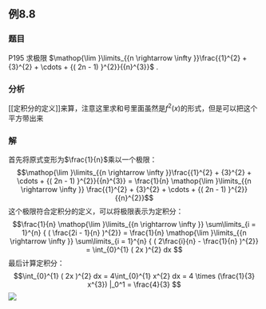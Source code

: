 ## 例8.8
### 题目
P195 求极限 $\mathop{\lim }\limits_{{n \rightarrow \infty }}\frac{{1}^{2} + {3}^{2} + \cdots + {( 2n - 1) }^{2}}{{n}^{3}}$ .
### 分析
[[定积分的定义]]来算，注意这里求和号里面虽然是$f^{2}(x)$的形式，但是可以把这个平方带出来
### 解
首先将原式变形为$\frac{1}{n}$乘以一个极限：
$$\mathop{\lim }\limits_{{n \rightarrow \infty }}\frac{{1}^{2} + {3}^{2} + \cdots + {( 2n - 1) }^{2}}{{n}^{3}} = \frac{1}{n} \mathop{\lim }\limits_{{n \rightarrow \infty }} \frac{{1}^{2} + {3}^{2} + \cdots + {( 2n - 1) }^{2}}{{n}^{2}}$$
这个极限符合定积分的定义，可以将极限表示为定积分：
$$\frac{1}{n} \mathop{\lim }\limits_{{n \rightarrow \infty }} \sum\limits_{i = 1}^{n} { ( \frac{2i - 1}{n} )^{2}} = \frac{1}{n} \mathop{\lim }\limits_{{n \rightarrow \infty }} \sum\limits_{i = 1}^{n} { ( 2\frac{i}{n} - \frac{1}{n} )^{2}} = \int_{0}^{1} ( 2x )^{2} dx $$
最后计算定积分：
$$\int_{0}^{1} ( 2x )^{2} dx = 4\int_{0}^{1} x^{2} dx = 4 \times (\frac{1}{3} x^{3}) |_0^1 = \frac{4}{3} $$
![](https://img.hwenyi.tech/202410132122655.webp)
